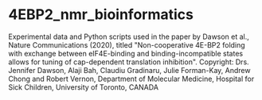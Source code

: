 # 4EBP2_nmr_bioinformatics
Experimental data and Python scripts used in the paper by Dawson et al., Nature Communications (2020), titled "Non-cooperative 4E-BP2 folding with exchange between eIF4E-binding and binding-incompatible states allows for tuning of cap-dependent translation inhibition".  Copyright: Drs. Jennifer Dawson, Alaji Bah, Claudiu Gradinaru, Julie Forman-Kay, Andrew Chong and Robert Vernon, Department of Molecular Medicine, Hospital for Sick Children, University of Toronto, CANADA
